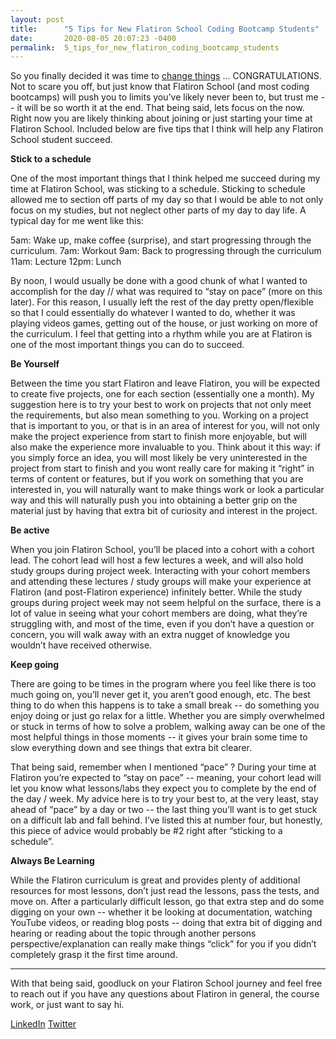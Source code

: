 ```yaml
---
layout: post
title:      "5 Tips for New Flatiron School Coding Bootcamp Students"
date:       2020-08-05 20:07:23 -0400
permalink:  5_tips_for_new_flatiron_coding_bootcamp_students
---
```



So you finally decided it was time to [change things](https://www.youtube.com/watch?v=Uiwxo0vCWe4) … CONGRATULATIONS. Not to scare you off, but just know that Flatiron School (and most coding bootcamps) will push you to limits you’ve likely never been to, but trust me -- it will be so worth it at the end. That being said, lets focus on the now. Right now you are likely thinking about joining or just starting your time at Flatiron School. Included below are five tips that I think will help any Flatiron School student succeed.

**Stick to a schedule**

One of the most important things that I think helped me succeed during my time at Flatiron School, was sticking to a schedule. Sticking to schedule allowed me to section off parts of my day so that I would be able to not only focus on my studies, but not neglect other parts of my day to day life. A typical day for me went like this:

5am: Wake up, make coffee (surprise), and start progressing through the curriculum.
7am: Workout
9am: Back to progressing through the curriculum
11am: Lecture
12pm: Lunch

By noon, I would usually be done with a good chunk of what I wanted to accomplish for the day // what was required to “stay on pace” (more on this later). For this reason, I usually left the rest of the day pretty open/flexible so that I could essentially do whatever I wanted to do, whether it was playing videos games, getting out of the house, or just working on more of the curriculum. I feel that getting into a rhythm while you are at Flatiron is one of the most important things you can do to succeed.


**Be Yourself**

Between the time you start Flatiron and leave Flatiron, you will be expected to create five projects, one for each section (essentially one a month). My suggestion here is to try your best to work on projects that not only meet the requirements, but also mean something to you. Working on a project that is important to you, or that is in an area of interest for you, will not only make the project experience from start to finish more enjoyable, but will also make the experience more invaluable to you. Think about it this way: if you simply force an idea, you will most likely be very uninterested in the project from start to finish and you wont really care for making it “right” in terms of content or features, but if you work on something that you are interested in, you will naturally want to make things work or look a particular way and this will naturally push you into obtaining a better grip on the material just by having that extra bit of curiosity and interest in the project.

**Be active**

When you join Flatiron School, you’ll be placed into a cohort with a cohort lead. The cohort lead will host a few lectures a week, and will also hold study groups during project week. Interacting with your cohort members and attending these lectures / study groups will make your experience at Flatiron (and post-Flatiron experience)  infinitely better. While the study groups during project week may not seem helpful on the surface, there is a lot of value in seeing what your cohort members are doing, what they’re struggling with, and most of the time, even if you don’t have a question or concern, you will walk away with an extra nugget of knowledge you wouldn’t have received otherwise. 

**Keep going**

There are going to be times in the program where you feel like there is too much going on,  you’ll never get it, you aren’t good enough, etc. The best thing to do when this happens is to take a small break -- do something you enjoy doing or just go relax for a little. Whether you are simply overwhelmed or stuck in terms of how to solve a problem, walking away can be one of the most helpful things in those moments -- it gives your brain some time to slow everything down and see things that extra bit clearer. 

That being said, remember when I mentioned “pace” ? During your time at Flatiron you’re expected to “stay on pace” -- meaning, your cohort lead will let you know what lessons/labs they expect you to complete by the end of the day / week. My advice here is to try your best to, at the very least, stay ahead of “pace” by a day or two -- the last thing you’ll want is to get stuck on a difficult lab and fall behind. I’ve listed this at number four, but honestly, this piece of advice would probably be #2 right after “sticking to a schedule”.

**Always Be Learning**

While the Flatiron curriculum is great and provides plenty of additional resources for most lessons, don’t just read the lessons, pass the tests, and move on. After a particularly difficult lesson, go that extra step and do some digging on your own -- whether it be looking at documentation, watching YouTube videos, or reading blog posts -- doing that extra bit of digging and hearing or reading about the topic through another persons perspective/explanation can really make things “click” for you if you didn’t completely grasp it the first time around.

-----

With that being said, goodluck on your Flatiron School journey and feel free to reach out if you have any questions about Flatiron in general, the course work, or just want to say hi. 

[LinkedIn](https://www.linkedin.com/in/antdp425/)
[Twitter](https://twitter.com/antdp425)

